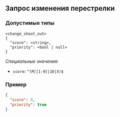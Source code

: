 ## Запрос изменения перестрелки

### Допустимые типы

```
<change_shoot_out>
{
  "score": <string>,
  "priority": <bool | null>
}
```

_Специальные значения:_

- `score`: `^(M|[1-9]|10|X)$`

### Пример

```json
{
  "score": 8,
  "priority": true
}
```
